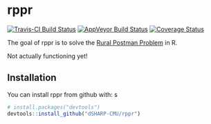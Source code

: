# rppr

[![Travis-CI Build Status](https://travis-ci.org/dSHARP-CMU/rppr.svg?branch=master)](https://travis-ci.org/dSHARP-CMU/rppr)
[![AppVeyor Build Status](https://ci.appveyor.com/api/projects/status/github/dSHARP-CMU/rppr?branch=master&svg=true)](https://ci.appveyor.com/project/dSHARP-CMU/rppr)
[![Coverage Status](https://img.shields.io/codecov/c/github/dSHARP-CMU/rppr/master.svg)](https://codecov.io/github/dSHARP-CMU/rppr?branch=master)

The goal of rppr is to solve the [Rural Postman Problem]() in R.

Not actually functioning yet!

## Installation

You can install rppr from github with:
 s
``` r
# install.packages("devtools")
devtools::install_github("dSHARP-CMU/rppr")
```
